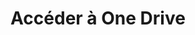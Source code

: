 ---
layout: ressource
title: Accéder à One Drive
category: Outil
image:
  src: /laplie/images/onedrive.webp
  alt: "icon onedrive"
url: https://www.microsoft.com/fr-fr/microsoft-365/onedrive/online-cloud-storage
label: |-
  Enregistrer des documents sur plusieurs appareils
---